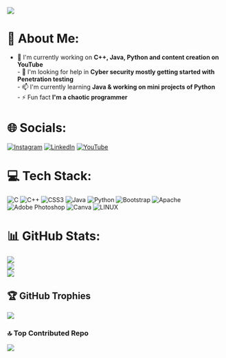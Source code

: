 [![](https://visitcount.itsvg.in/api?id=Raunaksplanet&icon=7&color=0)](https://visitcount.itsvg.in)
---
# 💫 About Me:
- 🌱 I'm currently working on **C++, Java, Python and content creation on YouTube** <br> - 💬 I'm looking for help in **Cyber security mostly getting started with Penetration testing**<br>- 📫 I'm currently learning **Java & working on mini projects of Python**<br>- ⚡ Fun fact **I'm a chaotic programmer**


# 🌐 Socials:
[![Instagram](https://img.shields.io/badge/Instagram-%23E4405F.svg?logo=Instagram&logoColor=white)](https://instagram.com/raunak_gupta193) 
[![LinkedIn](https://img.shields.io/badge/LinkedIn-%230077B5.svg?logo=linkedin&logoColor=white)](https://www.linkedin.com/in/raunak-gupta-772408255) [![YouTube](https://img.shields.io/badge/YouTube-%23FF0000.svg?logo=YouTube&logoColor=white)](https://youtube.com/@Raunaks_Teaching) 

# 💻 Tech Stack:
![C](https://img.shields.io/badge/c-%2300599C.svg?style=for-the-badge&logo=c&logoColor=white) ![C++](https://img.shields.io/badge/c++-%2300599C.svg?style=for-the-badge&logo=c%2B%2B&logoColor=white) ![CSS3](https://img.shields.io/badge/css3-%231572B6.svg?style=for-the-badge&logo=css3&logoColor=white) ![Java](https://img.shields.io/badge/java-%23ED8B00.svg?style=for-the-badge&logo=java&logoColor=white) ![Python](https://img.shields.io/badge/python-3670A0?style=for-the-badge&logo=python&logoColor=ffdd54) ![Bootstrap](https://img.shields.io/badge/bootstrap-%23563D7C.svg?style=for-the-badge&logo=bootstrap&logoColor=white) ![Apache](https://img.shields.io/badge/apache-%23D42029.svg?style=for-the-badge&logo=apache&logoColor=white) ![Adobe Photoshop](https://img.shields.io/badge/adobephotoshop-%2331A8FF.svg?style=for-the-badge&logo=adobephotoshop&logoColor=white) ![Canva](https://img.shields.io/badge/Canva-%2300C4CC.svg?style=for-the-badge&logo=Canva&logoColor=white) ![LINUX](https://img.shields.io/badge/Linux-FCC624?style=for-the-badge&logo=linux&logoColor=black)
# 📊 GitHub Stats:
![](https://github-readme-stats.vercel.app/api?username=Raunaksplanet&theme=dark&hide_border=true&include_all_commits=false&count_private=false)<br/>
![](https://github-readme-streak-stats.herokuapp.com/?user=Raunaksplanet&theme=dark&hide_border=true)<br/>
![](https://github-readme-stats.vercel.app/api/top-langs/?username=Raunaksplanet&theme=dark&hide_border=true&include_all_commits=false&count_private=false&layout=compact)

## 🏆 GitHub Trophies
![](https://github-profile-trophy.vercel.app/?username=Raunaksplanet&theme=discord&no-frame=false&no-bg=false&margin-w=4)

### 🔝 Top Contributed Repo
![](https://github-contributor-stats.vercel.app/api?username=Raunaksplanet&limit=5&theme=dark&combine_all_yearly_contributions=true)
